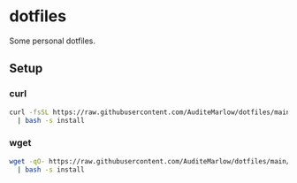 # dotfiles

Some personal dotfiles.

## Setup

### curl

```bash
curl -fsSL https://raw.githubusercontent.com/AuditeMarlow/dotfiles/main/dots.sh \
  | bash -s install
```

### wget

```bash
wget -qO- https://raw.githubusercontent.com/AuditeMarlow/dotfiles/main/dots.sh \
  | bash -s install
```
